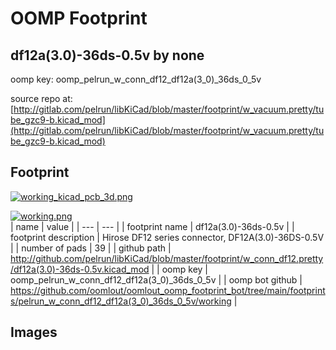 # OOMP Footprint  
## df12a(3.0)-36ds-0.5v  by none  
  
oomp key: oomp_pelrun_w_conn_df12_df12a(3_0)_36ds_0_5v  
  
source repo at: [http://gitlab.com/pelrun/libKiCad/blob/master/footprint/w_vacuum.pretty/tube_gzc9-b.kicad_mod](http://gitlab.com/pelrun/libKiCad/blob/master/footprint/w_vacuum.pretty/tube_gzc9-b.kicad_mod)  
## Footprint  
  
[![working_kicad_pcb_3d.png](working_kicad_pcb_3d_600.png)](working_kicad_pcb_3d.png)  
  
[![working.png](working_600.png)](working.png)  
| name | value | 
| --- | --- | 
| footprint name | df12a(3.0)-36ds-0.5v | 
| footprint description | Hirose DF12 series connector, DF12A(3.0)-36DS-0.5V | 
| number of pads | 39 | 
| github path | http://github.com/pelrun/libKiCad/blob/master/footprint/w_conn_df12.pretty/df12a(3.0)-36ds-0.5v.kicad_mod | 
| oomp key | oomp_pelrun_w_conn_df12_df12a(3_0)_36ds_0_5v | 
| oomp bot github | https://github.com/oomlout/oomlout_oomp_footprint_bot/tree/main/footprints/pelrun_w_conn_df12_df12a(3_0)_36ds_0_5v/working | 
## Images  
